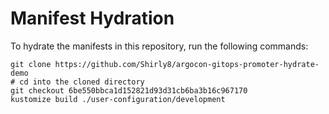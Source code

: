 # Manifest Hydration

To hydrate the manifests in this repository, run the following commands:

```shell
git clone https://github.com/Shirly8/argocon-gitops-promoter-hydrate-demo
# cd into the cloned directory
git checkout 6be550bbca1d152821d93d31cb6ba3b16c967170
kustomize build ./user-configuration/development
```
